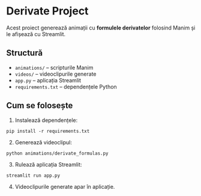 # Derivate Project

Acest proiect generează animații cu **formulele derivatelor** folosind Manim și le afișează cu Streamlit.

## Structură
- `animations/` – scripturile Manim
- `videos/` – videoclipurile generate
- `app.py` – aplicația Streamlit
- `requirements.txt` – dependențele Python

## Cum se folosește
1. Instalează dependențele:
```
pip install -r requirements.txt
```
2. Generează videoclipul:
```
python animations/derivate_formulas.py
```
3. Rulează aplicația Streamlit:
```
streamlit run app.py
```
4. Videoclipurile generate apar în aplicație.
